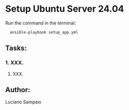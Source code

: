 # Setup Ubuntu Server 24.04

Run the command in the terminal:
```bash
  ansible-playbook setup_app.yml
```

## Tasks:

### 1. XXX.
  1. XXX.

## Author:

Luciano Sampaio
